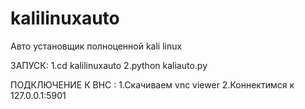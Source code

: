 # kalilinuxauto
Авто установщик полноценной kali linux 

ЗАПУСК:
1.cd kalilinuxauto
2.python kaliauto.py

ПОДКЛЮЧЕНИЕ К ВНС :
1.Скачиваем vnc viewer
2.Коннектимся к 127.0.0.1:5901

